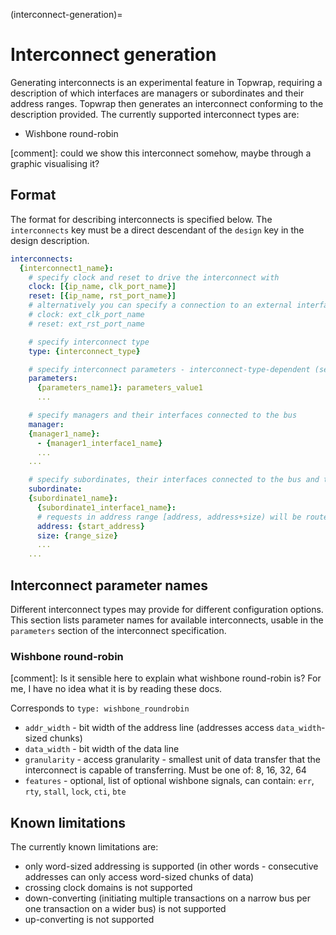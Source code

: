 (interconnect-generation)=
# Interconnect generation

Generating interconnects is an experimental feature in Topwrap, requiring a description of which interfaces are managers or subordinates and their address ranges. Topwrap then generates an interconnect conforming to the description provided. The currently supported interconnect types are:
- Wishbone round-robin

[comment]: could we show this interconnect somehow, maybe through a graphic visualising it? 

## Format

The format for describing interconnects is specified below. The `interconnects` key must be a direct descendant of the `design` key in the design description.

```yaml
interconnects:
  {interconnect1_name}:
    # specify clock and reset to drive the interconnect with
    clock: [{ip_name, clk_port_name}]
    reset: [{ip_name, rst_port_name}]
    # alternatively you can specify a connection to an external interface:
    # clock: ext_clk_port_name
    # reset: ext_rst_port_name

    # specify interconnect type
    type: {interconnect_type}

    # specify interconnect parameters - interconnect-type-dependent (see "Interconnect parameters" section):
    parameters:
      {parameters_name1}: parameters_value1
      ...

    # specify managers and their interfaces connected to the bus
    manager:
    {manager1_name}:
      - {manager1_interface1_name}
      ...
    ...

    # specify subordinates, their interfaces connected to the bus and their bus parameters
    subordinate:
    {subordinate1_name}:
      {subordinate1_interface1_name}:
      # requests in address range [address, address+size) will be routed to this interface
      address: {start_address}
      size: {range_size}
      ...
    ...
```

## Interconnect parameter names

Different interconnect types may provide for different configuration options.
This section lists parameter names for available interconnects, usable in the `parameters` section of the interconnect specification.

### Wishbone round-robin

[comment]: Is it sensible here to explain what wishbone round-robin is? For me, I have no idea what it is by reading these docs. 

Corresponds to `type: wishbone_roundrobin`

- `addr_width` - bit width of the address line (addresses access `data_width`-sized chunks)
- `data_width` - bit width of the data line
- `granularity` - access granularity - smallest unit of data transfer that the interconnect is capable of transferring. Must be one of: 8, 16, 32, 64
- `features` - optional, list of optional wishbone signals, can contain: `err`, `rty`, `stall`, `lock`, `cti`, `bte`

## Known limitations

The currently known limitations are:
- only word-sized addressing is supported (in other words - consecutive addresses can only access word-sized chunks of data)
- crossing clock domains is not supported
- down-converting (initiating multiple transactions on a narrow bus per one transaction on a wider bus) is not supported
- up-converting is not supported
